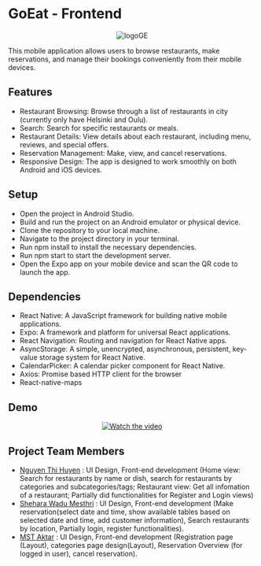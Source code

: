 # GoEat - Frontend 

<p align="center">
    <img src="https://github.com/Restaurant-App-Fontys-Project/GoEat-FrontEnd/assets/114556816/6f8cff33-bb83-470b-b381-29d1a0518326" alt="logoGE" />
</p>

This mobile application allows users to browse restaurants, make reservations, and manage their bookings conveniently from their mobile devices.

## Features

- Restaurant Browsing: Browse through a list of restaurants in city (currently only have Helsinki and Oulu).
- Search: Search for specific restaurants or meals.
- Restaurant Details: View details about each restaurant, including menu, reviews, and special offers.
- Reservation Management: Make, view, and cancel reservations.
- Responsive Design: The app is designed to work smoothly on both Android and iOS devices.

## Setup

- Open the project in Android Studio.
- Build and run the project on an Android emulator or physical device.
- Clone the repository to your local machine.
- Navigate to the project directory in your terminal.
- Run npm install to install the necessary dependencies.
- Run npm start to start the development server.
- Open the Expo app on your mobile device and scan the QR code to launch the app.


## Dependencies

- React Native: A JavaScript framework for building native mobile applications.
- Expo: A framework and platform for universal React applications.
- React Navigation: Routing and navigation for React Native apps.
- AsyncStorage: A simple, unencrypted, asynchronous, persistent, key-value storage system for React Native.
- CalendarPicker: A calendar picker component for React Native.
- Axios: Promise based HTTP client for the browser 
- React-native-maps

 ## Demo


<p align="center">
    <a href="https://www.youtube.com/watch?v=axJ80mFh5Yw" target="_blank">
        <img src="https://img.youtube.com/vi/axJ80mFh5Yw/0.jpg" alt="Watch the video" />
    </a>
</p>


## Project Team Members

-  [Nguyen Thi Huyen](https://github.com/Nguyen-Thi-HuyenK) : UI Design, Front-end development (Home view: Search for restaurants by name or dish, search for restaurants by categories and subcategories/tags; Restaurant view: Get all infomation of a restaurant; Partially did functionalities for Register and Login views)
- [Shehara Wadu Mesthri](https://github.com/WMSShehara) : UI Design, Front-end development (Make reservation(select date and time, show available tables based on selected date and time, add customer information), Search restaurants by location, Partially login, register functionalities).
-  [MST Aktar](https://github.com/MstAktar) : UI Design, Front-end development (Registration page (Layout), categories page design(Layout), Reservation Overview (for logged in user), cancel reservation).


